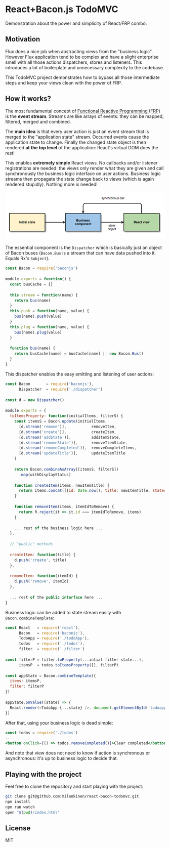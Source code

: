 # React+Bacon.js TodoMVC

Demonstration about the power and simplicity of React/FRP combo.

## Motivation

Flux does a nice job when abstracting views from the "business logic".
However Flux application tend to be complex and have a slight enterprise
smell with all those actions dispatchers, stores and listeners. This
introduces a lot of boilerplate and unnecessary complexity to the 
codebase. 

This TodoMVC project demonstrates how to bypass all those intermediate 
steps and keep your views clean with the power of FRP.

## How it works?

The most fundamental concept of [Functional Reactive Programming (FRP)](http://en.wikipedia.org/wiki/Functional_reactive_programming)
is the **event stream**. Streams are like arrays of events: they can be mapped, 
filtered, merged and combined. 

The **main idea** is that every user action is just an event stream that is merged 
to the "application state" stream. Occurred events cause the application state to 
change. Finally the changed state object is then rendered **at the top level** of
the application: React's virtual DOM does the rest!

This enables **extremely simple** React views. No callbacks and/or listener 
registrations are needed: the views only render what they are given and
call synchronously the business logic interface on user actions. Business logic
streams then propagate the state change back to views (which is again rendered
stupidly). Nothing more is needed!

![Application architecture](doc/diagram.png)

The essential component is the `Dispatcher` which is basically just an object
of Bacon buses (`Bacon.Bus` is a stream that can have data pushed into it. Equals Rx's `Subject`).

```javascript
const Bacon = require('baconjs')

module.exports = function() {
  const busCache = {}

  this.stream = function(name) {
    return bus(name)
  }
  this.push = function(name, value) {
    bus(name).push(value)
  }
  this.plug = function(name, value) {
    bus(name).plug(value)
  }

  function bus(name) {
    return busCache[name] = busCache[name] || new Bacon.Bus()
  }
}
```

This dispatcher enables the easy emitting and listening of user actions:

```javascript
const Bacon       = require('baconjs'),
      Dispatcher  = require('./dispatcher')

const d = new Dispatcher()

module.exports = {
  toItemsProperty: function(initialItems, filterS) {
    const itemsS = Bacon.update(initialItems,
      [d.stream('remove')],           removeItem,
      [d.stream('create')],           createItem,
      [d.stream('addState')],         addItemState,
      [d.stream('removeState')],      removeItemState,
      [d.stream('removeCompleted')],  removeCompleteItems,
      [d.stream('updateTitle')],      updateItemTitle
    )

    return Bacon.combineAsArray([itemsS, filterS])
      .map(withDisplayStatus)

    function createItem(items, newItemTitle) {
      return items.concat([{id: Date.now(), title: newItemTitle, states: []}])
    }

    function removeItem(items, itemIdToRemove) {
      return R.reject(it => it.id === itemIdToRemove, items)
    }
    
    ... rest of the business logic here ...
  },

  // "public" methods

  createItem: function(title) {
    d.push('create', title)
  },

  removeItem: function(itemId) {
    d.push('remove', itemId)
  },
  
  ... rest of the public interface here ...
}
```

Business logic can be added to state stream easily with `Bacon.combineTemplate`:

```javascript
const React   = require('react'),
      Bacon   = require('baconjs'),
      TodoApp = require('./todoApp'),
      todos   = require('./todos'),
      filter  = require('./filter')

const filterP = filter.toProperty(...intial filter state...),
      itemsP  = todos.toItemsProperty([], filterP)

const appState = Bacon.combineTemplate({
  items: itemsP,
  filter: filterP
})

appState.onValue((state) => {
  React.render(<TodoApp {...state} />, document.getElementById('todoapp'))
})
```

After that, using your business logic is dead simple:

```jsx
const todos = require('./todos')
...
<button onClick={() => todos.removeCompleted()}>Clear completed</button>
```

And note that view does not need to know if action is synchronous or
asynchronous: it's up to business logic to decide that.


## Playing with the project

Feel free to clone the repository and start playing with the project:

```bash 
git clone git@github.com:milankinen/react-bacon-todomvc.git
npm install
npm run watch
open "$(pwd)/index.html"
```

## License

MIT


